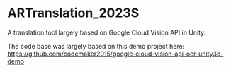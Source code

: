 # ARTranslation_2023S
A translation tool largely based on Google Cloud Vision API in Unity.

The code base was largely based on this demo project here: https://github.com/codemaker2015/google-cloud-vision-api-ocr-unity3d-demo
